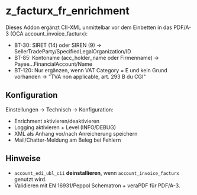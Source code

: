 # z_facturx_fr_enrichment

Dieses Addon ergänzt CII-XML unmittelbar vor dem Einbetten in das PDF/A-3 (OCA account_invoice_facturx):

- BT-30: SIRET (14) oder SIREN (9) → SellerTradeParty/SpecifiedLegalOrganization/ID
- BT-85: Kontoname (acc_holder_name oder Firmenname) → Payee...FinancialAccount/Name
- BT-120: Nur ergänzen, wenn VAT Category = E und kein Grund vorhanden → "TVA non applicable, art. 293 B du CGI"

## Konfiguration
Einstellungen → Technisch → Konfiguration:
- Enrichment aktivieren/deaktivieren
- Logging aktivieren + Level (INFO/DEBUG)
- XML als Anhang vor/nach Anreicherung speichern
- Mail/Chatter-Meldung am Beleg bei Fehlern

## Hinweise
- `account_edi_ubl_cii` **deinstallieren**, wenn `account_invoice_facturx` genutzt wird.
- Validieren mit EN 16931/Peppol Schematron + veraPDF für PDF/A-3.